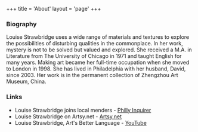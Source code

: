 +++
title = 'About'
layout = 'page'
+++

### Biography

Louise Strawbridge uses a wide range of materials and textures to explore the possibilities of disturbing qualities in the commonplace. In her work, mystery is not to be solved but valued and explored. She received a M.A. in Literature from The University of Chicago in 1971 and taught English for many years. Making art became her full-time occupation when she moved to London in 1998. She has lived in Philadelphia with her husband, David, since 2003. Her work is in the permanent collection of Zhengzhou Art Museum, China.  


### Links
- Louise Strawbridge joins local menders - [Philly Inquirer](https://www.inquirer.com/news/philadelphia/broad-street-ministry-mending-clothing-repair-unhoused-homeless-20231218.html)
- Louise Strawbridge on Artsy.net - [Artsy.net](https://www.artsy.net/artist/louise-strawbridge)
- Louise Strawbridge, Art's Better Language - [YouTube](https://www.youtube.com/watch?v=1dw-EzUfTB4)